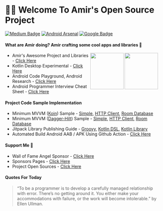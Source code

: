 # 👋🏻 Welcome To Amir's Open Source Project
[![Medium Badge](https://img.shields.io/badge/-faisalamircs-black?style=flat-square&logo=Medium&logoColor=white&link=https://medium.com/@faisalamircs)](https://medium.com/@faisalamircs)
[![Android Arsenal](https://img.shields.io/badge/Android%20Arsenal-amirisback-brightgreen.svg?style=flat-square)](https://android-arsenal.com/user/amirisback)
[![Google Badge](https://img.shields.io/badge/Google%20Dev%20Library-amirisback-orange?style=flat-square)](https://devlibrary.withgoogle.com/authors/amirisback)

#### What are Amir doing? Amir crafting some cool apps and libraries 🔨

<img id="imageA" width="110px" height="120px" align="right" src="https://amirisback.github.io/amirisback/docs/image/bear-panda/panda-idle-position-01.gif">
<img id="imageB" width="110px" height="120px" align="right" src="https://amirisback.github.io/amirisback/docs/image/bear-panda/bear-idle-position-01.gif">

- Amir's Awesome Project and Libraries - [Click Here](https://github.com/amirisback/awesome-project-catalogue)
- Kotlin Desktop Experimental - [Click Here](https://github.com/amirisback/desktop-experimental-catalgoue)
- Android Code Playground, Android Research - [Click Here](https://github.com/armorycodes)
- Android Programmer Interview Cheat Sheet - [Click Here](https://amirisback.github.io/android-programmer-interview-cheat-sheet/)

#### Project Code Sample Implementation
- Minimum MVVM ([Koin](https://github.com/InsertKoinIO/koin)) Sample - [Simple](https://github.com/amirisback/minimum-mvvm-koin), [HTTP Client](https://github.com/amirisback/minimum-mvvm-koin-network-api), [Room Database](https://github.com/amirisback/minimum-mvvm-koin-room-database)
- Minimum MVVM ([Dagger-Hilt](https://dagger.dev/hilt/gradle-setup)) Sample - [Simple](https://github.com/amirisback/minimum-mvvm-hilt), [HTTP Client](https://github.com/amirisback/minimum-mvvm-hilt-network-api), [Room Database](https://github.com/amirisback/minimum-mvvm-hilt-room-database)
- Jitpack Library Publishing Guide - [Groovy](https://github.com/amirisback/jitpack-library-groovy-guide), [Kotlin DSL](https://github.com/amirisback/jitpack-library-kotlin-dsl-guide), [Kotlin Library](https://github.com/amirisback/easy-kotlin-lib-jar) 
- Automated Build Android AAB / APK Using Github Action - [Click Here](https://github.com/amirisback/automated-build-android-app-with-github-action)

<!-- #### Support Me 💖 :rocket: -->
#### Support Me :rocket:
- Wall of Fame Angel Sponsor - [Click Here](https://amirisback.github.io/wall-of-fame-angel-sponsor/)
- Sponsors Pages - [Click Here](https://github.com/sponsors/amirisback)
- Project Open Sources - [Click Here](https://github.com/users/amirisback/projects/17)

#### Quotes For Today
> “To be a programmer is to develop a carefully managed relationship with error. There’s no getting around it. You either make your accommodations with failure, or the work will become intolerable.” by Ellen Ullman.


